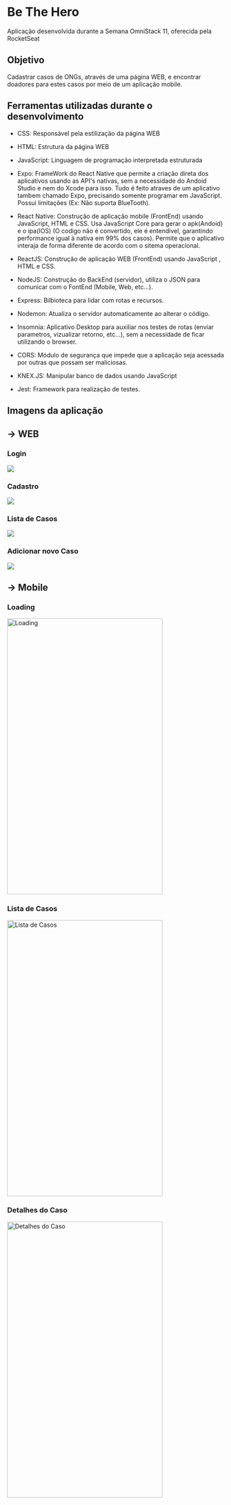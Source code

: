 # Be The Hero

Aplicação desenvolvida durante a Semana OmniStack 11, oferecida pela RocketSeat

## Objetivo

Cadastrar casos de ONGs, através de uma página WEB, e encontrar doadores para estes casos por meio de um aplicação mobile.

## Ferramentas utilizadas durante o desenvolvimento

- CSS: Responsável pela estilização da página WEB

- HTML: Estrutura da página WEB

- JavaScript: Linguagem de programação interpretada estruturada

- Expo: FrameWork do React Native que permite a criação direta dos aplicativos usando as API's nativas, sem a necessidade do 
Andoid Studio e nem do Xcode para isso. Tudo é feito atraves de um aplicativo tambem chamado Expo, precisando somente programar em JavaScript. Possui limitações (Ex: Não suporta BlueTooth).

- React Native: Construção de aplicação mobile (FrontEnd) usando JavaScript, HTML e CSS. Usa JavaScript Core para gerar o 
apk(Andoid) e o ipa(IOS) (O codigo não é convertido, ele é entendivel, garantindo performance igual à nativa em 99% dos casos).
Permite que o aplicativo interaja de forma diferente de acordo com o sitema operacional.

- ReactJS: Construção de aplicação WEB (FrontEnd) usando JavaScript , HTML e CSS.

- NodeJS: Construção do BackEnd (servidor), utiliza o JSON para comunicar com o FontEnd (Mobile, Web, etc...).

- Express: Bilbioteca para lidar com rotas e recursos.

- Nodemon: Atualiza o servidor automaticamente ao alterar o código.

- Insomnia: Aplicativo Desktop para auxiliar nos testes de rotas (enviar parametros, vizualizar retorno, etc...), sem a necessidade
de ficar utilizando o browser.

- CORS: Módulo de segurança que impede que a aplicação seja acessada por outras que possam ser maliciosas.

- KNEX.JS: Manipular banco de dados usando JavaScript

- Jest: Framework para realização de testes. 

## Imagens da aplicação
## -> WEB
### Login
![](/preview/Login.png)

### Cadastro
![](/preview/Cadastro.png)

### Lista de Casos
![](/preview/Casos.png)

### Adicionar novo Caso
![](/preview/CriarCaso.png)

## -> Mobile
### Loading
<img src="/preview/Mobile/Loading.jpg" alt="Loading" width="360" height="640">

### Lista de Casos
<img src="/preview/Mobile/Casos.jpg" alt="Lista de Casos" width="360" height="640">

### Detalhes do Caso
<img src="/preview/Mobile/DetalhesCaso.jpg" alt="Detalhes do Caso" width="360" height="640">
